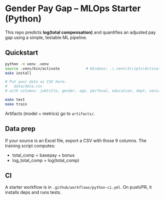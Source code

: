 # Gender Pay Gap – MLOps Starter (Python)

This repo predicts **log(total compensation)** and quantifies an adjusted pay gap using a simple, testable ML pipeline.

## Quickstart

```bash
python -m venv .venv
source .venv/bin/activate            # Windows: .\.venv\Scripts\Activate.ps1
make install

# Put your data as CSV here:
#   data/data.csv
# with columns: jobtitle, gender, age, perfeval, education, dept, seniority, basepay, bonus

make test
make train
```

Artifacts (model + metrics) go to `artifacts/`.

## Data prep
If your source is an Excel file, export a CSV with those 9 columns. The training script computes:
- total_comp = basepay + bonus
- log_total_comp = log(total_comp)

## CI
A starter workflow is in `.github/workflows/python-ci.yml`.
On push/PR, it installs deps and runs tests.
